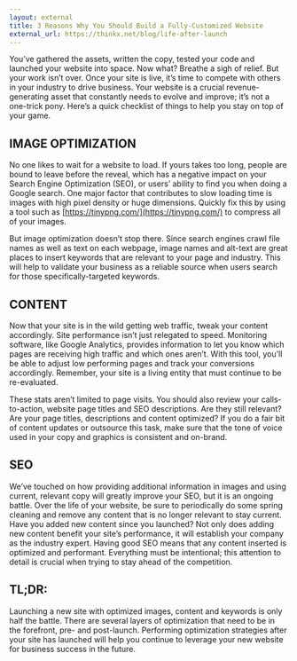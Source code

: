 ```yaml
---
layout: external
title: 3 Reasons Why You Should Build a Fully-Customized Website
external_url: https://thinkx.net/blog/life-after-launch
---
```


You’ve gathered the assets, written the copy, tested your code and launched your website into space. Now what? Breathe a sigh of relief. But your work isn’t over. Once your site is live, it’s time to compete with others in your industry to drive business. Your website is a crucial revenue-generating asset that constantly needs to evolve and improve; it’s not a one-trick pony. Here’s a quick checklist of things to help you stay on top of your game.

## IMAGE OPTIMIZATION

No one likes to wait for a website to load. If yours takes too long, people are bound to leave before the reveal, which has a negative impact on your Search Engine Optimization (SEO), or users’ ability to find you when doing a Google search. One major factor that contributes to slow loading time is images with high pixel density or huge dimensions. Quickly fix this by using a tool such as [https://tinypng.com/](https://tinypng.com/) to compress all of your images.

But image optimization doesn’t stop there. Since search engines crawl file names as well as text on each webpage, image names and alt-text are great places to insert keywords that are relevant to your page and industry. This will help to validate your business as a reliable source when users search for those specifically-targeted keywords.

## CONTENT

Now that your site is in the wild getting web traffic, tweak your content accordingly. Site performance isn’t just relegated to speed. Monitoring software, like Google Analytics, provides information to let you know which pages are receiving high traffic and which ones aren’t. With this tool, you’ll be able to adjust low performing pages and track your conversions accordingly. Remember, your site is a living entity that must continue to be re-evaluated.

These stats aren’t limited to page visits. You should also review your calls-to-action, website page titles and SEO descriptions. Are they still relevant? Are your page titles, descriptions and content optimized? If you do a fair bit of content updates or outsource this task, make sure that the tone of voice used in your copy and graphics is consistent and on-brand.

## SEO

We’ve touched on how providing additional information in images and using current, relevant copy will greatly improve your SEO, but it is an ongoing battle. Over the life of your website, be sure to periodically do some spring cleaning and remove any content that is no longer relevant to stay current. Have you added new content since you launched? Not only does adding new content benefit your site’s performance, it will establish your company as the industry expert. Having good SEO means that any content inserted is optimized and performant. Everything must be intentional; this attention to detail is crucial when trying to stay ahead of the competition.

## TL;DR:

Launching a new site with optimized images, content and keywords is only half the battle. There are several layers of optimization that need to be in the forefront, pre- and post-launch. Performing optimization strategies after your site has launched will help you continue to leverage your new website for business success in the future.

